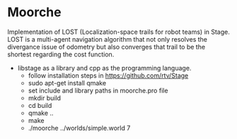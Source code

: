 # Moorche

Implementation of LOST (Localization-space trails for robot teams) in Stage. LOST is a multi-agent navigation algorithm that not only resolves the divergance issue of odometry but also converges that trail to be the shortest regarding the cost function.

* libstage as a library and cpp as the programming language.
  - follow installation steps in https://github.com/rtv/Stage
  - sudo apt-get install qmake
  - set include and library paths in moorche.pro file
  - mkdir build
  - cd build
  - qmake ..
  - make
  - ./moorche ../worlds/simple.world 7
